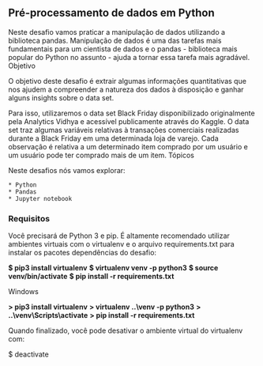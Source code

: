 ## Pré-processamento de dados em Python

Neste desafio vamos praticar a manipulação de dados utilizando a biblioteca pandas. Manipulação de dados é uma das tarefas mais fundamentais para um cientista de dados e o pandas - biblioteca mais popular do Python no assunto - ajuda a tornar essa tarefa mais agradável.
Objetivo

O objetivo deste desafio é extrair algumas informações quantitativas que nos ajudem a compreender a natureza dos dados à disposição e ganhar alguns insights sobre o data set.

Para isso, utilizaremos o data set Black Friday disponibilizado originalmente pela Analytics Vidhya e acessível publicamente através do Kaggle. O data set traz algumas variáveis relativas à transações comerciais realizadas durante a Black Friday em uma determinada loja de varejo. Cada observação é relativa a um determinado item comprado por um usuário e um usuário pode ter comprado mais de um item.
Tópicos

Neste desafios nós vamos explorar:

    * Python
    * Pandas
    * Jupyter notebook

### Requisitos

Você precisará de Python 3 e pip. É altamente recomendado utilizar ambientes virtuais com o virtualenv e o arquivo requirements.txt para instalar os pacotes dependências do desafio:

**$ pip3 install virtualenv**
**$ virtualenv venv -p python3**
**$ source venv/bin/activate**
**$ pip install -r requirements.txt**

Windows

**> pip3 install virtualenv**
**> virtualenv ..\venv -p python3**
**> ..\venv\Scripts\activate**
**> pip install -r requirements.txt**

Quando finalizado, você pode desativar o ambiente virtual do virtualenv com:

$ deactivate


